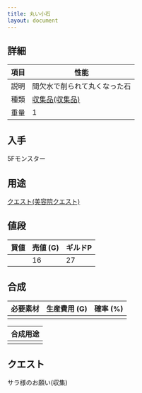 ```yaml
---
title: 丸い小石
layout: document
---
```

## 詳細


|項目|性能|
|---|---|
|説明|間欠水で削られて丸くなった石|
|種類|[収集品(収集品)](収集品(収集品))|
|重量|1|

## 入手

5Fモンスター

## 用途

[クエスト(美容院クエスト)](クエスト(美容院クエスト))

## 値段


|買値|売値 (G)|ギルドP|
|---|---|---|
||16|27|

## 合成


|必要素材|生産費用 (G)|確率 (%)|
|---|---|---|
||||


|合成用途|
|---|
||

## クエスト

サラ様のお願い(収集)
